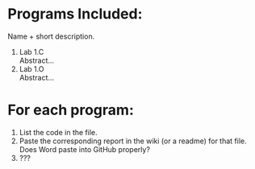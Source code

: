 # Programs Included:
Name + short description.
1. Lab 1.C  
    Abstract...
2. Lab 1.O\
    Abstract...

# For each program:
1. List the code in the file.
2. Paste the corresponding report in the wiki (or a readme) for that file. Does Word paste into GitHub properly?
3. ???
